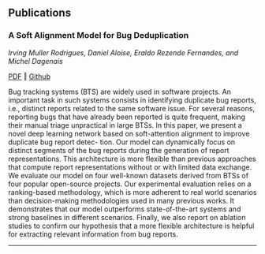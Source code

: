 ## Publications

### A Soft Alignment Model for Bug Deduplication
*Irving Muller Rodrigues, Daniel Aloise, Eraldo Rezende Fernandes, and Michel Dagenais*

[PDF](https://irving-muller.github.io/papers/MSR2020.pdf) ‖ [Github](https://github.com/irving-muller/soft_alignment_model_bug_deduplication) 

Bug tracking systems (BTS) are widely used in software projects. An important task in such systems consists in identifying duplicate bug reports, i.e., distinct reports related to the same software issue. For several reasons, reporting bugs that have already been reported is quite frequent, making their manual triage unpractical in large BTSs. In this paper, we present a novel deep learning network based on soft-attention alignment to improve duplicate bug report detec- tion. Our model can dynamically focus on distinct segments of the bug reports during the generation of report representations. This architecture is more flexible than previous approaches that compute report representations without or with limited data exchange. We evaluate our model on four well-known datasets derived from BTSs of four popular open-source projects. Our experimental evaluation relies on a ranking-based methodology, which is more adherent to real world scenarios than decision-making methodologies used in many previous works. It demonstrates that our model outperforms state-of-the-art systems and strong baselines in different scenarios. Finally, we also report on ablation studies to confirm our hypothesis that a more flexible architecture is helpful for extracting relevant information from bug reports.

---
<!-- <p style="font-size:11px">Page template forked from <a href="https://github.com/evanca/quick-portfolio">evanca</a></p> -->
<!-- Remove above link if you don't want to attibute -->
